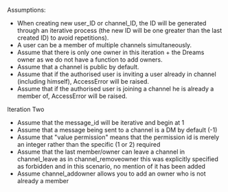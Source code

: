 Assumptions: 

- When creating new user_ID or channel_ID, the ID will be generated through an 
    iterative process (the new ID will be one greater than the last created ID) 
    to avoid repetitions). 
- A user can be a member of multiple channels simultaneously. 
- Assume that there is only one owner in this iteration + the Dreams owner as we
    do not have a function to add owners.
- Assume that a channel is public by default. 
- Assume that if the authorised user is inviting a user already in channel (including himself),
    AccessError will be raised.
- Assume that if the authorised user is joining a channel he is already a member of, AccessError
    will be raised.
    
Iteration Two
- Assume that the message_id will be iterative and begin at 1
- Assume that a message being sent to a channel is a DM by default (-1)
- Assume that "value permission" means that the permission id is merely an 
  integer rather than the specific (1 or 2) required
- Assume that the last member/owner can leave a channel in channel_leave as
  in channel_removeowner this was explicitly specified as forbidden and in this
  scenario, no mention of it has been added
- Assume channel_addowner allows you to add an owner who is not already a member
